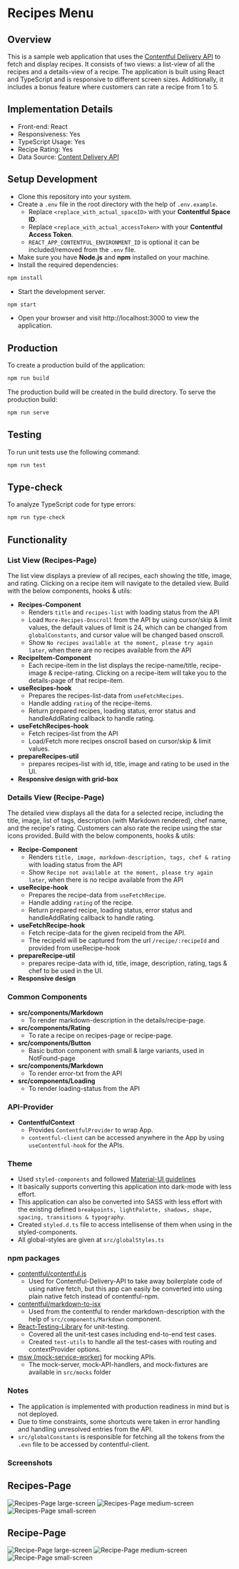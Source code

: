 # Recipes Menu

## Overview

This is a sample web application that uses the [Contentful Delivery API](https://www.contentful.com/developers/docs/references/content-delivery-api/) to fetch and display recipes. It consists of two views: a list-view of all the recipes and a details-view of a recipe. The application is built using React and TypeScript and is responsive to different screen sizes. Additionally, it includes a bonus feature where customers can rate a recipe from 1 to 5.

## Implementation Details

- Front-end: React
- Responsiveness: Yes
- TypeScript Usage: Yes
- Recipe Rating: Yes
- Data Source: [Content Delivery API](https://www.contentful.com/developers/docs/references/content-delivery-api/)

## Setup Development

- Clone this repository into your system.
- Create a `.env` file in the root directory with the help of `.env.example`.
  - Replace `<replace_with_actual_spaceID>` with your **Contentful Space ID**.
  - Replace `<replace_with_actual_accessToken>` with your **Contentful Access Token**.
  - `REACT_APP_CONTENTFUL_ENVIRONMENT_ID` is optional it can be included/removed from the `.env` file.
- Make sure you have **Node.js** and **npm** installed on your machine.
- Install the required dependencies:

```bash
npm install
```

- Start the development server.

```bash
npm start
```

- Open your browser and visit http://localhost:3000 to view the application.

## Production

To create a production build of the application:

```bash
npm run build
```

The production build will be created in the build directory.
To serve the production build:

```bash
npm run serve
```

## Testing

To run unit tests use the following command:

```bash
npm run test
```

## Type-check

To analyze TypeScript code for type errors:

```bash
npm run type-check
```

## Functionality

### List View (Recipes-Page)

The list view displays a preview of all recipes, each showing the title, image, and rating. Clicking on a recipe item will navigate to the detailed view. Build with the below components, hooks & utils:

- **Recipes-Component**
  - Renders `title` and `recipes-list` with loading status from the API
  - Load `More-Recipes-Onscroll` from the API by using cursor/skip & limit values, the default values of limit is 24, which can be changed from `globalConstants`, and cursor value will be changed based onscroll.
  - Show `No recipes available at the moment, please try again later`, when there are no recipes available from the API
- **RecipeItem-Component**
  - Each recipe-item in the list displays the recipe-name/title, recipe-image & recipe-rating. Clicking on a recipe-item will take you to the details-page of that recipe-item.
- **useRecipes-hook**
  - Prepares the recipes-list-data from `useFetchRecipes`.
  - Handle adding `rating` of the recipe-items.
  - Return prepared recipes, loading status, error status and handleAddRating callback to handle rating.
- **useFetchRecipes-hook**
  - Fetch recipes-list from the API
  - Load/Fetch more recipes onscroll based on cursor/skip & limit values.
- **prepareRecipes-util**
  - prepares recipes-list with id, title, image and rating to be used in the UI.
- **Responsive design with grid-box**

### Details View (Recipe-Page)

The detailed view displays all the data for a selected recipe, including the title, image, list of tags, description (with Markdown rendered), chef name, and the recipe's rating. Customers can also rate the recipe using the star icons provided. Build with the below components, hooks & utils:

- **Recipe-Component**
  - Renders `title, image, markdown-description, tags, chef & rating` with loading status from the API
  - Show `Recipe not available at the moment, please try again later`, when there is no recipe available from the API
- **useRecipe-hook**
  - Prepares the recipe-data from `useFetchRecipe`.
  - Handle adding `rating` of the recipe.
  - Return prepared recipe, loading status, error status and handleAddRating callback to handle rating.
- **useFetchRecipe-hook**
  - Fetch recipe-data for the given recipeId from the API.
  - The recipeId will be captured from the url `/recipe/:recipeId` and provided from useRecipe-hook
- **prepareRecipe-util**
  - prepares recipe-data with id, title, image, description, rating, tags & chef to be used in the UI.
- **Responsive design**

### Common Components

- **src/components/Markdown**
  - To render markdown-description in the details/recipe-page.
- **src/components/Rating**
  - To rate a recipe on recipes-page or recipe-page.
- **src/components/Button**
  - Basic button component with small & large variants, used in NotFound-page
- **src/components/Markdown**
  - To render error-txt from the API
- **src/components/Loading**
  - To render loading-status from the API

### API-Provider

- **ContentfulContext**
  - Provides `ContentfulProvider` to wrap App.
  - `contentful-client` can be accessed anywhere in the App by using `useContentful-hook` for the APIs.

### Theme

- Used `styled-components` and followed [Material-UI guidelines](https://mui.com/material-ui/customization/default-theme/)
- It basically supports converting this application into dark-mode with less effort.
- This application can also be converted into SASS with less effort with the existing defined `breakpoints, lightPalette, shadows, shape, spacing, transitions & typography`.
- Created `styled.d.ts` file to access intellisense of them when using in the styled-components.
- All global-styles are given at `src/globalStyles.ts`

### npm packages

- [contentful/contentful.js](https://github.com/contentful/contentful.js)
  - Used for Contentful-Delivery-API to take away boilerplate code of using native fetch, but this app can easily be converted into using plain native fetch instead of contentful-npm.
- [contentful/markdown-to-jsx](https://github.com/contentful/markdown-to-jsx)
  - Used from the contentful to render markdown-description with the help of `src/components/Markdown` component.
- [React-Testing-Library](https://testing-library.com/docs/react-testing-library/cheatsheet/) for unit-testing.
  - Covered all the unit-test cases including end-to-end test cases.
  - Created `test-utils` to handle all the test-cases with routing and contextProvider options.
- [msw (mock-service-worker)](https://mswjs.io/docs/getting-started/mocks/rest-api) for mocking APIs.
  - The mock-server, mock-API-handlers, and mock-fixtures are available in `src/mocks` folder

### Notes

- The application is implemented with production readiness in mind but is not deployed.
- Due to time constraints, some shortcuts were taken in error handling and handling unresolved entries from the API.
- `src/globalConstants` is responsible for fetching all the tokens from the `.evn` file to be accessed by contentful-client.

### Screenshots

## Recipes-Page

![Recipes-Page large-screen](https://drive.google.com/file/d/1hz8u8D_C74nnkcFqvQfy72XLRQzP39J_/view?usp=sharing)
![Recipes-Page medium-screen](https://drive.google.com/file/d/12BXKIwlS3qkqHCoZhCEUpk2qLF2Yprpy/view?usp=sharing)
![Recipes-Page small-screen](https://drive.google.com/file/d/1DItlRSmPlKM8rdXyCKEZZq-rfXHLIlSi/view?usp=sharing)

## Recipe-Page

![Recipe-Page large-screen](https://drive.google.com/file/d/1438_Sj4j8gKlFOAJ_deXV7Qu_20UfsYM/view?usp=sharing)
![Recipe-Page medium-screen](https://drive.google.com/file/d/1NZQwUilNMa-Wozy7MD1FhE7ZhUcXyK3w/view?usp=sharing)
![Recipe-Page small-screen](https://drive.google.com/file/d/1TUA-oxVvKVLcEK6avdHvhgxHp9zGh92x/view?usp=sharing)
